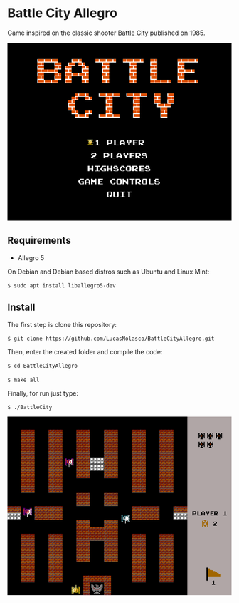 # Battle City Allegro

Game inspired on the classic shooter [Battle City](https://en.wikipedia.org/wiki/Battle_City) published on 1985.

![Menu](References/BattleCityMenu.png)

## Requirements

* Allegro 5

On Debian and Debian based distros such as Ubuntu and Linux Mint:

    $ sudo apt install liballegro5-dev

## Install

The first step is clone this repository:

    $ git clone https://github.com/LucasNolasco/BattleCityAllegro.git

Then, enter the created folder and compile the code:

    $ cd BattleCityAllegro

    $ make all

Finally, for run just type:

    $ ./BattleCity

![inGame](References/inGame.png)